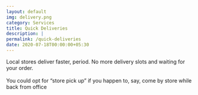 ```yaml
---
layout: default
img: delivery.png
category: Services
title: Quick Deliveries
description: |
permalink: /quick-deliveries
date: 2020-07-18T00:00:00+05:30
---
```

  Local stores deliver faster, period. No more delivery slots and waiting for your order. <br><br>You could opt for “store pick up” if you happen to, say, come by store while back from office
